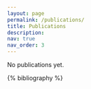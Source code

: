 ```yaml
---
layout: page
permalink: /publications/
title: Publications
description: 
nav: true
nav_order: 3
---
```


<!-- _pages/publications.md -->
<div class="publications">
    <p>No publications yet.</p>

{% bibliography %}

</div>
